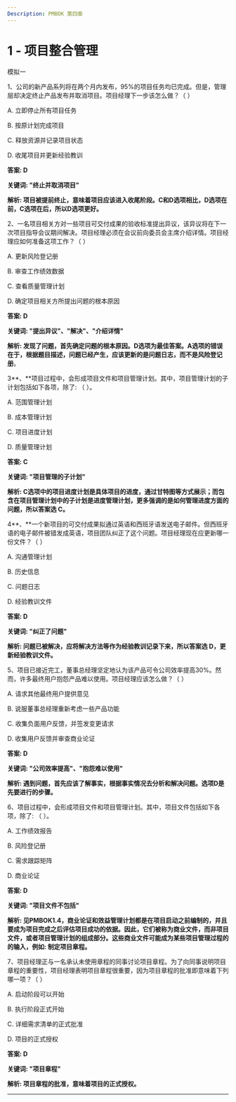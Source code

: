 ```yaml
---
Description: PMBOK 第四章
---
```


# 1 - 项目整合管理

模拟一

1、公司的新产品系列将在两个月内发布，95%的项目任务均已完成。但是，管理层却决定终止产品发布并取消项目。项目经理下一步该怎么做？（  ）

A. 立即停止所有项目任务

B. 按原计划完成项目

C. 释放资源并记录项目状态

D. 收尾项目并更新经验教训

**答案: D**

**关键词: "终止并取消项目"**

**解析: 项目被提前终止，意味着项目应该进入收尾阶段。C和D选项相比，D选项在前，C选项在后，所以D选项更好。**

2、一名项目相关方对一些项目可交付成果的验收标准提出异议，该异议将在下一次项目指导会议期间解决。项目经理必须在会议前向委员会主席介绍详情。项目经理应如何准备这项工作？（ ）

A. 更新风险登记册

B. 审查工作绩效数据

C. 查看质量管理计划

D. 确定项目相关方所提出问题的根本原因

**答案: D**

**关键词: "提出异议"、"解决"、"介绍详情"**

**解析: 发现了问题，首先确定问题的根本原因。D选项为最佳答案。A选项的错误在于，根据题目描述，问题已经产生，应该更新的是问题日志，而不是风险登记册**。

3**、**项目过程中，会形成项目文件和项目管理计划。其中，项目管理计划的子计划包括如下各项，除了: （  ）。

A. 范围管理计划

B. 成本管理计划

C. 项目进度计划

D. 质量管理计划

**答案: C**

**关键词: "项目管理的子计划"**

**解析: C选项中的项目进度计划是具体项目的进度，通过甘特图等方式展示；而包含在项目管理计划中的子计划是进度管理计划，更多强调的是如何管理进度方面的问题，所以答案选 C。**

4**、**一个新项目的可交付成果拟通过英语和西班牙语发送电子邮件。但西班牙语的电子邮件被错发成英语，项目团队纠正了这个问题。项目经理现在应更新哪一份文件？（ ）

A. 沟通管理计划

B. 历史信息

C.  问题日志

D. 经验教训文件

**答案: D**

**关键词: "纠正了问题"**

**解析: 问题已被解决，应将解决方法等作为经验教训记录下来，所以答案选 D，更新经验教训文件。**

5、项目已接近完工，董事总经理坚定地认为该产品可令公司效率提高30%。然而，许多最终用户抱怨产品难以使用。项目经理应该怎么做？（ ）

A. 请求其他最终用户提供意见

B. 说服董事总经理重新考虑一些产品功能

C. 收集负面用户反馈，并签发变更请求

D. 收集用户反馈并审查商业论证

**答案: D**

**关键词: "公司效率提高"、"抱怨难以使用"**

**解析: 遇到问题，首先应该了解事实，根据事实情况去分析和解决问题。选项D是先要进行的步骤。**

6、项目过程中，会形成项目文件和项目管理计划。其中，项目文件包括如下各项，除了: （ ）。

A. 工作绩效报告

B. 风险登记册

C. 需求跟踪矩阵

D. 商业论证

**答案: D**

**关键词: "项目文件不包括"**

**解析: 见PMBOK1.4，商业论证和效益管理计划都是在项目启动之前编制的，并且要成为项目完成之后评估项目成功的依据。因此，它们被称为商业文件，而非项目文件，或者项目管理计划的组成部分。这些商业文件可能成为某些项目管理过程的的输入，例如: 制定项目章程。**

7、项目经理正与一名承认未使用章程的同事讨论项目章程。为了向同事说明项目章程的重要性，项目经理表明项目章程很重要，因为项目章程的批准即意味着下列哪一项？（ ）

A. 启动阶段可以开始

B. 执行阶段正式开始

C. 详细需求清单的正式批准

D. 项目的正式授权

**答案: D**

**关键词: "项目章程"**

**解析: 项目章程的批准，意味着项目的正式授权。**

---



